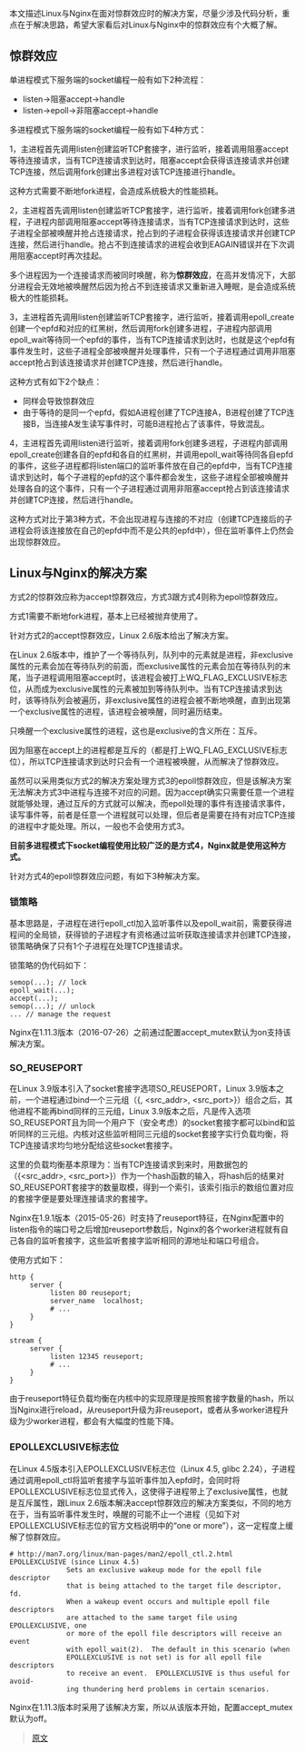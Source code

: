 

本文描述Linux与Nginx在面对惊群效应时的解决方案，尽量少涉及代码分析，重点在于解决思路，希望大家看后对Linux与Nginx中的惊群效应有个大概了解。

## 惊群效应

单进程模式下服务端的socket编程一般有如下2种流程：

- listen->阻塞accept->handle
- listen->epoll->非阻塞accept->handle

多进程模式下服务端的socket编程一般有如下4种方式：

1，主进程首先调用listen创建监听TCP套接字，进行监听，接着调用阻塞accept等待连接请求，当有TCP连接请求到达时，阻塞accept会获得该连接请求并创建TCP连接，然后调用fork创建出多进程对该TCP连接进行handle。

这种方式需要不断地fork进程，会造成系统极大的性能损耗。

2，主进程首先调用listen创建监听TCP套接字，进行监听，接着调用fork创建多进程，子进程内部调用阻塞accept等待连接请求，当有TCP连接请求到达时，这些子进程全部被唤醒并抢占连接请求，抢占到的子进程会获得该连接请求并创建TCP连接，然后进行handle。抢占不到连接请求的进程会收到EAGAIN错误并在下次调用阻塞accept时再次挂起。

多个进程因为一个连接请求而被同时唤醒，称为**惊群效应**，在高并发情况下，大部分进程会无效地被唤醒然后因为抢占不到连接请求又重新进入睡眠，是会造成系统极大的性能损耗。

3，主进程首先调用listen创建监听TCP套接字，进行监听，接着调用epoll_create创建一个epfd和对应的红黑树，然后调用fork创建多进程，子进程内部调用epoll_wait等待同一个epfd的事件，当有TCP连接请求到达时，也就是这个epfd有事件发生时，这些子进程全部被唤醒并处理事件，只有一个子进程通过调用非阻塞accept抢占到该连接请求并创建TCP连接，然后进行handle。

这种方式有如下2个缺点：

- 同样会导致惊群效应
- 由于等待的是同一个epfd，假如A进程创建了TCP连接A，B进程创建了TCP连接B，当连接A发生读写事件时，可能B进程抢占了该事件，导致混乱。

4，主进程首先调用listen进行监听，接着调用fork创建多进程，子进程内部调用epoll_create创建各自的epfd和各自的红黑树，并调用epoll_wait等待同各自epfd的事件，这些子进程都将listen端口的监听事件放在自己的epfd中，当有TCP连接请求到达时，每个子进程的epfd的这个事件都会发生，这些子进程全部被唤醒并处理各自的这个事件，只有一个子进程通过调用非阻塞accept抢占到该连接请求并创建TCP连接，然后进行handle。

这种方式对比于第3种方式，不会出现进程与连接的不对应（创建TCP连接后的子进程会将该连接放在自己的epfd中而不是公共的epfd中），但在监听事件上仍然会出现惊群效应。

## Linux与Nginx的解决方案

方式2的惊群效应称为accept惊群效应，方式3跟方式4则称为epoll惊群效应。

方式1需要不断地fork进程，基本上已经被抛弃使用了。

针对方式2的accept惊群效应，Linux 2.6版本给出了解决方案。

在Linux 2.6版本中，维护了一个等待队列，队列中的元素就是进程，非exclusive属性的元素会加在等待队列的前面，而exclusive属性的元素会加在等待队列的末尾，当子进程调用阻塞accept时，该进程会被打上WQ_FLAG_EXCLUSIVE标志位，从而成为exclusive属性的元素被加到等待队列中。当有TCP连接请求到达时，该等待队列会被遍历，非exclusive属性的进程会被不断地唤醒，直到出现第一个exclusive属性的进程，该进程会被唤醒，同时遍历结束。

只唤醒一个exclusive属性的进程，这也是exclusive的含义所在：互斥。

因为阻塞在accept上的进程都是互斥的（都是打上WQ_FLAG_EXCLUSIVE标志位），所以TCP连接请求到达时只会有一个进程被唤醒，从而解决了惊群效应。

虽然可以采用类似方式2的解决方案处理方式3的epoll惊群效应，但是该解决方案无法解决方式3中进程与连接不对应的问题。因为accept确实只需要任意一个进程就能够处理，通过互斥的方式就可以解决，而epoll处理的事件有连接请求事件，读写事件等，前者是任意一个进程就可以处理，但后者是需要在持有对应TCP连接的进程中才能处理。所以，一般也不会使用方式3。

**目前多进程模式下socket编程使用比较广泛的是方式4，Nginx就是使用这种方式。**

针对方式4的epoll惊群效应问题，有如下3种解决方案。

### 锁策略

基本思路是，子进程在进行epoll_ctl加入监听事件以及epoll_wait前，需要获得进程间的全局锁，获得锁的子进程才有资格通过监听获取连接请求并创建TCP连接，锁策略确保了只有1个子进程在处理TCP连接请求。

锁策略的伪代码如下：

```text
semop(...); // lock
epoll_wait(...);
accept(...);
semop(...); // unlock
... // manage the request
```

Nginx在1.11.3版本（2016-07-26）之前通过配置accept_mutex默认为on支持该解决方案。

### SO_REUSEPORT

在Linux 3.9版本引入了socket套接字选项SO_REUSEPORT，Linux 3.9版本之前，一个进程通过bind一个三元组（{<protocol>, <src_addr>, <src_port>}）组合之后，其他进程不能再bind同样的三元组，Linux 3.9版本之后，凡是传入选项SO_REUSEPORT且为同一个用户下（安全考虑）的socket套接字都可以bind和监听同样的三元组。内核对这些监听相同三元组的socket套接字实行负载均衡，将TCP连接请求均匀地分配给这些socket套接字。

这里的负载均衡基本原理为：当有TCP连接请求到来时，用数据包的（{<src_addr>, <src_port>}）作为一个hash函数的输入，将hash后的结果对SO_REUSEPORT套接字的数量取模，得到一个索引，该索引指示的数组位置对应的套接字便是要处理连接请求的套接字。

Nginx在1.9.1版本（2015-05-26）时支持了reuseport特征，在Nginx配置中的listen指令的端口号之后增加reuseport参数后，Nginx的各个worker进程就有自己各自的监听套接字，这些监听套接字监听相同的源地址和端口号组合。

使用方式如下：

```text
http {
     server {
          listen 80 reuseport;
          server_name  localhost;
          # ...
     }
}

stream {
     server {
          listen 12345 reuseport;
          # ...
     }
}
```

由于reuseport特征负载均衡在内核中的实现原理是按照套接字数量的hash，所以当Nginx进行reload，从reuseport升级为非reuseport，或者从多worker进程升级为少worker进程，都会有大幅度的性能下降。

### EPOLLEXCLUSIVE标志位

在Linux 4.5版本引入EPOLLEXCLUSIVE标志位（Linux 4.5, glibc 2.24），子进程通过调用epoll_ctl将监听套接字与监听事件加入epfd时，会同时将EPOLLEXCLUSIVE标志位显式传入，这使得子进程带上了exclusive属性，也就是互斥属性，跟Linux 2.6版本解决accept惊群效应的解决方案类似，不同的地方在于，当有监听事件发生时，唤醒的可能不止一个进程（见如下对EPOLLEXCLUSIVE标志位的官方文档说明中的“one or more”），这一定程度上缓解了惊群效应。

```text
# http://man7.org/linux/man-pages/man2/epoll_ctl.2.html
EPOLLEXCLUSIVE (since Linux 4.5)
              Sets an exclusive wakeup mode for the epoll file descriptor
              that is being attached to the target file descriptor, fd.
              When a wakeup event occurs and multiple epoll file descriptors
              are attached to the same target file using EPOLLEXCLUSIVE, one
              or more of the epoll file descriptors will receive an event
              with epoll_wait(2).  The default in this scenario (when
              EPOLLEXCLUSIVE is not set) is for all epoll file descriptors
              to receive an event.  EPOLLEXCLUSIVE is thus useful for avoid‐
              ing thundering herd problems in certain scenarios.
```

Nginx在1.11.3版本时采用了该解决方案，所以从该版本开始，配置accept_mutex默认为off。



>[原文](https://zhuanlan.zhihu.com/p/88181936)